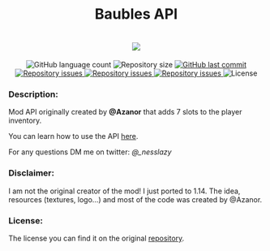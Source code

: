 <h1 align="center">Baubles API</h1>
<h1 align="center">
  <img src="https://raw.githubusercontent.com/lazyMods/Baubles/master/src/main/resources/BLogo.png"><br>
</h1>

<p align="center">
  <img alt="GitHub language count" src="https://img.shields.io/github/languages/count/lazyMods/Baubles.svg">

  <img alt="Repository size" src="https://img.shields.io/github/repo-size/lazyMods/Baubles.svg">
  
  <a href="https://github.com/lazyMods/Baubles/commits/master">
    <img alt="GitHub last commit" src="https://img.shields.io/github/last-commit/lazyMods/Baubles.svg">
  </a>

  <a href="https://github.com/lazyMods/Baubles/issues">
    <img alt="Repository issues" src="https://img.shields.io/github/issues/lazyMods/Baubles.svg">
  </a>

  <a href="https://www.curseforge.com/minecraft/mc-mods/baubles-revamp">
    <img alt="Repository issues" src="http://cf.way2muchnoise.eu/full_362380_downloads.svg">
  </a>

  <a href="https://www.curseforge.com/minecraft/mc-mods/block-actions">
    <img alt="Repository issues" src="http://cf.way2muchnoise.eu/versions/362380.svg">
  </a>

  <img alt="License" src="https://img.shields.io/badge/license-ANS3.0NC-yellow">
</p>


### Description:

Mod API originally created by **@Azanor** that adds 7 slots to the player inventory.

You can learn how to use the API [here](https://github.com/lazyMods/Baubles/wiki).

For any questions DM me on twitter: *@_nesslazy*

### Disclaimer:

I am not the original creator of the mod! I just ported to 1.14.
The idea, resources (textures, logo…) and most of the code was created by @Azanor.

### License:

The license you can find it on the original [repository](https://github.com/Azanor/Baubles).
